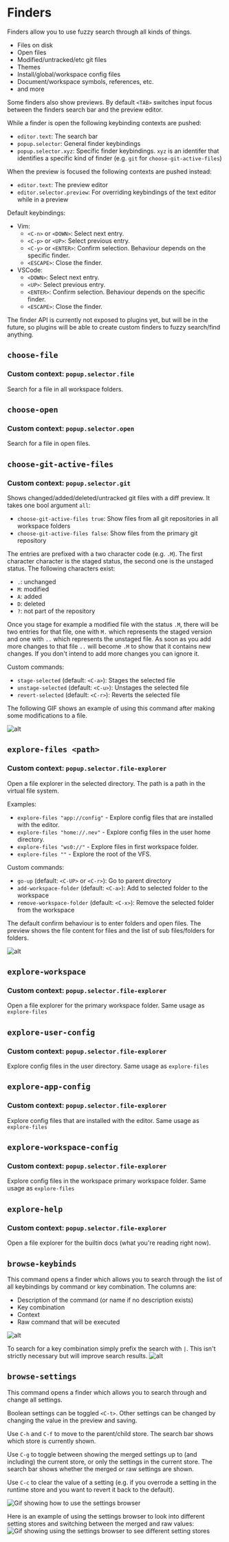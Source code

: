 # Finders

Finders allow you to use fuzzy search through all kinds of things.
- Files on disk
- Open files
- Modified/untracked/etc git files
- Themes
- Install/global/workspace config files
- Document/workspace symbols, references, etc.
- and more

Some finders also show previews. By default `<TAB>` switches input focus between the finders search bar and the preview editor.

While a finder is open the following keybinding contexts are pushed:
- `editor.text`: The search bar
- `popup.selector`: General finder keybindings
- `popup.selector.xyz`: Specific finder keybindings. `xyz` is an identifer that identifies a specific kind of finder (e.g. `git` for `choose-git-active-files`)

When the preview is focused the following contexts are pushed instead:
- `editor.text`: The preview editor
- `editor.selector.preview`: For overriding keybindings of the text editor while in a preview

Default keybindings:
- Vim:
  - `<C-n>` or `<DOWN>`: Select next entry.
  - `<C-p>` or `<UP>`: Select previous entry.
  - `<C-y>` or `<ENTER>`: Confirm selection. Behaviour depends on the specific finder.
  - `<ESCAPE>`: Close the finder.
- VSCode:
  - `<DOWN>`: Select next entry.
  - `<UP>`: Select previous entry.
  - `<ENTER>`: Confirm selection. Behaviour depends on the specific finder.
  - `<ESCAPE>`: Close the finder.

The finder API is currently not exposed to plugins yet, but will be in the future, so plugins will be able to create
custom finders to fuzzy search/find anything.

## `choose-file`
### Custom context: `popup.selector.file`
Search for a file in all workspace folders.

## `choose-open`
### Custom context: `popup.selector.open`
Search for a file in open files.

## `choose-git-active-files`
### Custom context: `popup.selector.git`

Shows changed/added/deleted/untracked git files with a diff preview.
It takes one bool argument `all`:
- `choose-git-active-files true`: Show files from all git repositories in all workspace folders
- `choose-git-active-files false`: Show files from the primary git repository

The entries are prefixed with a two character code (e.g. `.M`).
The first character character is the staged status, the second one is the unstaged status.
The following characters exist:
- `.`: unchanged
- `M`: modified
- `A`: added
- `D`: deleted
- `?`: not part of the repository

Once you stage for example a modified file with the status `.M`, there will be two
entries for that file, one with `M.` which represents the staged version and one with `..` which represents the unstaged file.
As soon as you add more changes to that file `..` will become `.M` to show that it contains new changes.
If you don't intend to add more changes you can ignore it.

Custom commands:
- `stage-selected` (default: `<C-a>`): Stages the selected file
- `unstage-selected` (default: `<C-u>`): Unstages the selected file
- `revert-selected` (default: `<C-r>`): Reverts the selected file

The following GIF shows an example of using this command after making some modifications to a file.

![alt](https://raw.githubusercontent.com/Nimaoth/NevScreenshots/main/git.gif)

## `explore-files <path>`
### Custom context: `popup.selector.file-explorer`
Open a file explorer in the selected directory. The path is a path in the virtual file system.

Examples:
- `explore-files "app://config"` - Explore config files that are installed with the editor.
- `explore-files "home://.nev"` - Explore config files in the user home directory.
- `explore-files "ws0://"` - Explore files in first workspace folder.
- `explore-files ""` - Explore the root of the VFS.

Custom commands:
- `go-up` (default: `<C-UP>` or `<C-r>`): Go to parent directory
- `add-workspace-folder` (default: `<C-a>`): Add to selected folder to the workspace
- `remove-workspace-folder` (default: `<C-x>`): Remove the selected folder from the workspace

The default confirm behaviour is to enter folders and open files.
The preview shows the file content for files and the list of sub files/folders for folders.

![alt](https://raw.githubusercontent.com/Nimaoth/NevScreenshots/main/explore-files.png)

## `explore-workspace`
### Custom context: `popup.selector.file-explorer`
Open a file explorer for the primary workspace folder.
Same usage as `explore-files`

## `explore-user-config`
### Custom context: `popup.selector.file-explorer`
Explore config files in the user directory.
Same usage as `explore-files`

## `explore-app-config`
### Custom context: `popup.selector.file-explorer`
Explore config files that are installed with the editor.
Same usage as `explore-files`

## `explore-workspace-config`
### Custom context: `popup.selector.file-explorer`
Explore config files in the workspace primary workspace folder.
Same usage as `explore-files`

## `explore-help`
### Custom context: `popup.selector.file-explorer`
Open a file explorer for the builtin docs (what you're reading right now).

## `browse-keybinds`

This command opens a finder which allows you to search through the list of all keybindings by command or key combination.
The columns are:
- Description of the command (or name if no description exists)
- Key combination
- Context
- Raw command that will be executed

![alt](https://raw.githubusercontent.com/Nimaoth/NevScreenshots/main/browse-keybinds-command.png)

To search for a key combination simply prefix the search with `|`. This isn't strictly necessary but will improve search results.
![alt](https://raw.githubusercontent.com/Nimaoth/NevScreenshots/main/browse-keybinds-key.png)

## `browse-settings`

This command opens a finder which allows you to search through and change all settings.

Boolean settings can be toggled `<C-t>`. Other settings can be changed by changing the value in the preview and saving.

Use `C-h` and `C-f` to move to the parent/child store. The search bar shows which store is currently shown.

Use `C-g` to toggle between showing the merged settings up to (and including) the current store, or only the settings in the current store. The search bar shows whether the merged or raw settings are shown.

Use `C-c` to clear the value of a setting (e.g. if you overrode a setting in the runtime store and you want to revert it back to the default).


![Gif showing how to use the settings browser](https://raw.githubusercontent.com/Nimaoth/NevScreenshots/main/settings_browser1.gif)

Here is an example of using the settings browser to look into different setting stores and switching between the merged and raw values:
![Gif showing using the settings browser to see different setting stores](https://raw.githubusercontent.com/Nimaoth/NevScreenshots/main/settings_browser2.gif)
